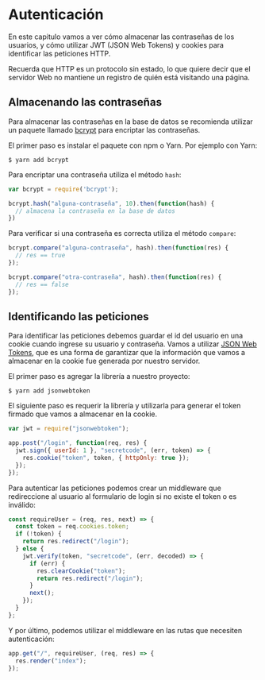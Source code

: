# Autenticación

En este capitulo vamos a ver cómo almacenar las contraseñas de los usuarios, y cómo utilizar JWT (JSON Web Tokens) y  cookies para identificar las peticiones HTTP.

Recuerda que HTTP es un protocolo sin estado, lo que quiere decir que el servidor Web no mantiene un registro de quién está visitando una página.

## Almacenando las contraseñas

Para almacenar las contraseñas en la base de datos se recomienda utilizar un paquete llamado [bcrypt](https://github.com/kelektiv/node.bcrypt.js) para encriptar las contraseñas.

El primer paso es instalar el paquete con npm o Yarn. Por ejemplo con Yarn:

```
$ yarn add bcrypt
```

Para encriptar una contraseña utiliza el método `hash`:

```javascript
var bcrypt = require('bcrypt');

bcrypt.hash("alguna-contraseña", 10).then(function(hash) {
  // almacena la contraseña en la base de datos
})
```

Para verificar si una contraseña es correcta utiliza el método `compare`:

```javascript
bcrypt.compare("alguna-contraseña", hash).then(function(res) {
  // res == true
});

bcrypt.compare("otra-contraseña", hash).then(function(res) {
  // res == false
});
```

## Identificando las peticiones

Para identificar las peticiones debemos guardar el id del usuario en una cookie cuando ingrese su usuario y contraseña. Vamos a utilizar [JSON Web Tokens](https://github.com/auth0/node-jsonwebtoken), que es una forma de garantizar que la información que vamos a almacenar en la cookie fue generada por nuestro servidor.

El primer paso es agregar la librería a nuestro proyecto:

```
$ yarn add jsonwebtoken
```

El siguiente paso es requerir la librería y utilizarla para generar el token firmado que vamos a almacenar en la cookie.

```javascript
var jwt = require("jsonwebtoken");

app.post("/login", function(req, res) {  
  jwt.sign({ userId: 1 }, "secretcode", (err, token) => {
    res.cookie("token", token, { httpOnly: true });
  });
});
```

Para autenticar las peticiones podemos crear un middleware que redireccione al usuario al formulario de login si no existe el token o es inválido:

```javascript
const requireUser = (req, res, next) => {
  const token = req.cookies.token;
  if (!token) {
    return res.redirect("/login");
  } else {
    jwt.verify(token, "secretcode", (err, decoded) => {
      if (err) {
        res.clearCookie("token");
        return res.redirect("/login");
      }
      next();
    });
  }
};
```

Y por último, podemos utilizar el middleware en las rutas que necesiten autenticación:

```javascript
app.get("/", requireUser, (req, res) => {
  res.render("index");
});
```
